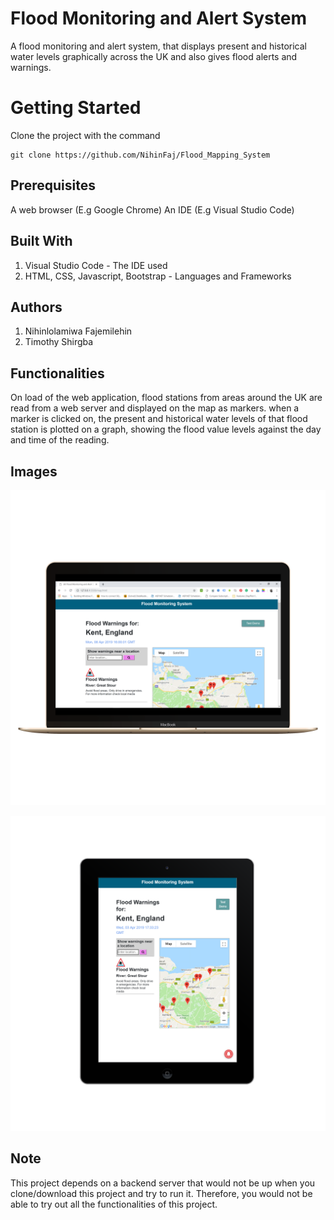 ﻿# Flood Monitoring and Alert System
A flood monitoring and alert system, that displays present and historical water levels graphically across the UK and also gives flood alerts and warnings.

# Getting Started
Clone the project with the command 
```
git clone https://github.com/NihinFaj/Flood_Mapping_System
```

## Prerequisites
A web browser (E.g Google Chrome)
An IDE (E.g Visual Studio Code)

## Built With
1. Visual Studio Code - The IDE used 
2. HTML, CSS, Javascript, Bootstrap - Languages and Frameworks

## Authors 
1. Nihinlolamiwa Fajemilehin
2. Timothy Shirgba

## Functionalities
On load of the web application, flood stations from areas around the UK are read from a web server and displayed on the map as markers. when a marker is clicked on, the present and historical water levels of that flood station is plotted on a graph, showing the flood value levels against the day and time of the reading.

## Images
![Desktop Mode](images/desk_mode.png)

![Tablet Mode](images/tab_mode.png)

## Note
This project depends on a backend server that would not be up when you clone/download this project and try to run it. Therefore, you would not be able to try out all the functionalities of this project.

